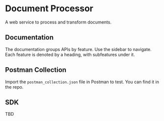 # Document Processor

A web service to process and transform documents.

## Documentation

The documentation groups APIs by feature. Use the sidebar to navigate. Each feature is denoted by a heading, with subfeatures under it.

## Postman Collection

Import the `postman_collection.json` file in Postman to test. You can find it in the repo.

## SDK

TBD